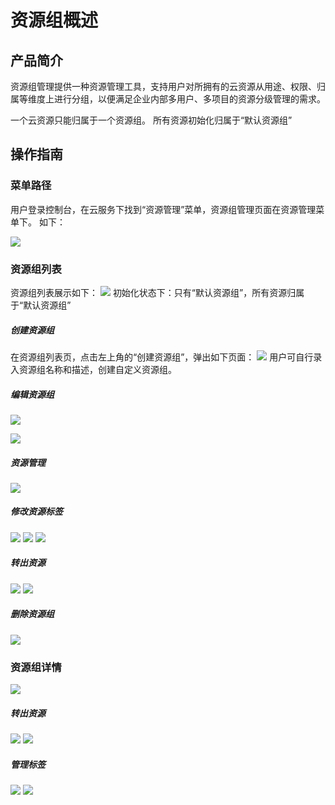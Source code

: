 # 资源组概述
## 产品简介

资源组管理提供一种资源管理工具，支持用户对所拥有的云资源从用途、权限、归属等维度上进行分组，以便满足企业内部多用户、多项目的资源分级管理的需求。

一个云资源只能归属于一个资源组。 所有资源初始化归属于“默认资源组”

## 操作指南

### 菜单路径
用户登录控制台，在云服务下找到“资源管理”菜单，资源组管理页面在资源管理菜单下。
如下：

![](https://github.com/jdcloudcom/cn/blob/wangxiaguang1116/image/resourcegroup/1-road.png)

### 资源组列表

资源组列表展示如下：
![](https://github.com/jdcloudcom/cn/blob/wangxiaguang1116/image/resourcegroup/2-list.png)
初始化状态下：只有“默认资源组”，所有资源归属于“默认资源组”

##### 创建资源组

在资源组列表页，点击左上角的“创建资源组”，弹出如下页面：
![](https://github.com/jdcloudcom/cn/blob/wangxiaguang1116/image/resourcegroup/3-create.png)
用户可自行录入资源组名称和描述，创建自定义资源组。

##### 编辑资源组

![](https://github.com/jdcloudcom/cn/blob/wangxiaguang1116/image/resourcegroup/4-edit.png)

![](https://github.com/jdcloudcom/cn/blob/wangxiaguang1116/image/resourcegroup/4-edit2.png)

##### 资源管理

![](https://github.com/jdcloudcom/cn/blob/wangxiaguang1116/image/resourcegroup/5-manage.png)

##### 修改资源标签

![](https://github.com/jdcloudcom/cn/blob/wangxiaguang1116/image/resourcegroup/6-modify%20label1.png)
![](https://github.com/jdcloudcom/cn/blob/wangxiaguang1116/image/resourcegroup/6-modify%20label2.png)
![](https://github.com/jdcloudcom/cn/blob/wangxiaguang1116/image/resourcegroup/6-modify%20labeil3.png)


##### 转出资源

![](https://github.com/jdcloudcom/cn/blob/wangxiaguang1116/image/resourcegroup/7-out1.png)
![](https://github.com/jdcloudcom/cn/blob/wangxiaguang1116/image/resourcegroup/7out2.png)


##### 删除资源组

![](https://github.com/jdcloudcom/cn/blob/wangxiaguang1116/image/resourcegroup/8-delete.png)

### 资源组详情

![](https://github.com/jdcloudcom/cn/blob/wangxiaguang1116/image/resourcegroup/9-detail.png)


##### 转出资源

![](https://github.com/jdcloudcom/cn/blob/wangxiaguang1116/image/resourcegroup/10-out1.png)
![](https://github.com/jdcloudcom/cn/blob/wangxiaguang1116/image/resourcegroup/10-out2.png)

##### 管理标签

![](https://github.com/jdcloudcom/cn/blob/wangxiaguang1116/image/resourcegroup/11-manage%20label1.png)
![](https://github.com/jdcloudcom/cn/blob/wangxiaguang1116/image/resourcegroup/11-manage%20label2.png)

